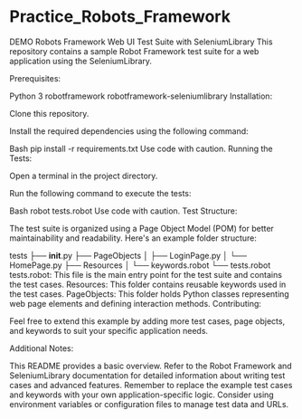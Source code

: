 # Practice_Robots_Framework
DEMO
Robots Framework Web UI Test Suite with SeleniumLibrary
This repository contains a sample Robot Framework test suite for a web application using the SeleniumLibrary.

Prerequisites:

Python 3
robotframework
robotframework-seleniumlibrary
Installation:

Clone this repository.

Install the required dependencies using the following command:

Bash
pip install -r requirements.txt
Use code with caution.
Running the Tests:

Open a terminal in the project directory.

Run the following command to execute the tests:

Bash
robot tests.robot
Use code with caution.
Test Structure:

The test suite is organized using a Page Object Model (POM) for better maintainability and readability. Here's an example folder structure:

tests
├── __init__.py
├── PageObjects
│   ├── LoginPage.py
│   └── HomePage.py
├── Resources
│   └── keywords.robot
└── tests.robot
tests.robot: This file is the main entry point for the test suite and contains the test cases.
Resources: This folder contains reusable keywords used in the test cases.
PageObjects: This folder holds Python classes representing web page elements and defining interaction methods.
Contributing:

Feel free to extend this example by adding more test cases, page objects, and keywords to suit your specific application needs.

Additional Notes:

This README provides a basic overview. Refer to the Robot Framework and SeleniumLibrary documentation for detailed information about writing test cases and advanced features.
Remember to replace the example test cases and keywords with your own application-specific logic.
Consider using environment variables or configuration files to manage test data and URLs.
